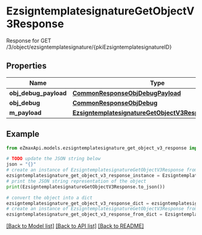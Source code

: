 # EzsigntemplatesignatureGetObjectV3Response

Response for GET /3/object/ezsigntemplatesignature/{pkiEzsigntemplatesignatureID}

## Properties

Name | Type | Description | Notes
------------ | ------------- | ------------- | -------------
**obj_debug_payload** | [**CommonResponseObjDebugPayload**](CommonResponseObjDebugPayload.md) |  | 
**obj_debug** | [**CommonResponseObjDebug**](CommonResponseObjDebug.md) |  | [optional] 
**m_payload** | [**EzsigntemplatesignatureGetObjectV3ResponseMPayload**](EzsigntemplatesignatureGetObjectV3ResponseMPayload.md) |  | 

## Example

```python
from eZmaxApi.models.ezsigntemplatesignature_get_object_v3_response import EzsigntemplatesignatureGetObjectV3Response

# TODO update the JSON string below
json = "{}"
# create an instance of EzsigntemplatesignatureGetObjectV3Response from a JSON string
ezsigntemplatesignature_get_object_v3_response_instance = EzsigntemplatesignatureGetObjectV3Response.from_json(json)
# print the JSON string representation of the object
print(EzsigntemplatesignatureGetObjectV3Response.to_json())

# convert the object into a dict
ezsigntemplatesignature_get_object_v3_response_dict = ezsigntemplatesignature_get_object_v3_response_instance.to_dict()
# create an instance of EzsigntemplatesignatureGetObjectV3Response from a dict
ezsigntemplatesignature_get_object_v3_response_from_dict = EzsigntemplatesignatureGetObjectV3Response.from_dict(ezsigntemplatesignature_get_object_v3_response_dict)
```
[[Back to Model list]](../README.md#documentation-for-models) [[Back to API list]](../README.md#documentation-for-api-endpoints) [[Back to README]](../README.md)


